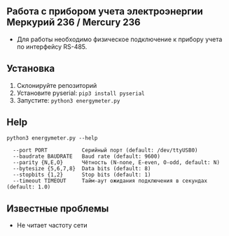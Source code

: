 ## Работа с прибором учета электроэнергии Меркурий 236 / Mercury 236

- Для работы необходимо физическое подключение к прибору учета по интерфейсу RS-485.

## Установка

1. Склонируйте репозиторий
2. Установите pyserial: ```pip3 install pyserial```
3. Запустите: ```python3 energymeter.py```

## Help
```python3 energymeter.py --help```
```
  --port PORT           Серийный порт (default: /dev/ttyUSB0)
  --baudrate BAUDRATE   Baud rate (default: 9600)
  --parity {N,E,O}      Чётность (N-none, E-even, O-odd, default: N)
  --bytesize {5,6,7,8}  Data bits (default: 8)
  --stopbits {1,2}      Stop bits (default: 1)
  --timeout TIMEOUT     Тайм-аут ожидания подключения в секундах (default: 1.0)
```

## Известные проблемы
- Не читает частоту сети
